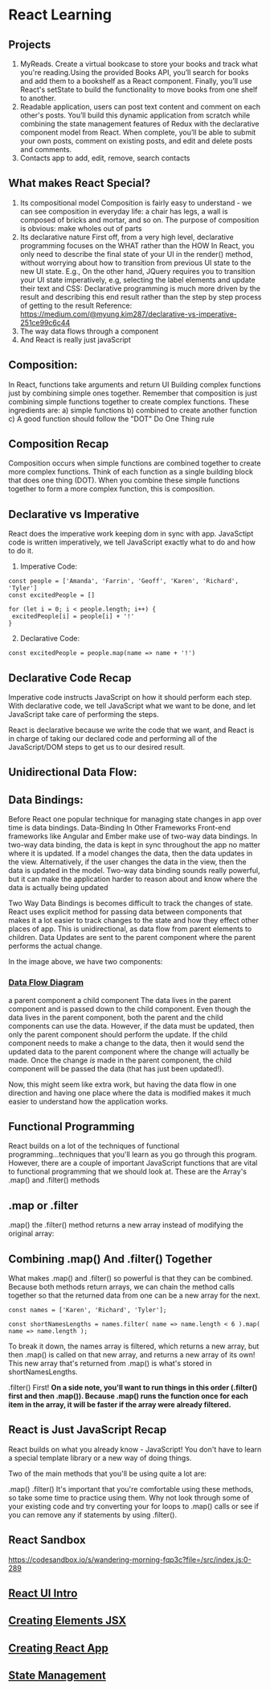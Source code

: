 # React Learning 

## Projects

1) MyReads. Create a virtual bookcase to store your books and track what you're reading.Using the provided Books API, you’ll search for books and add them to a bookshelf as a React component. Finally, you’ll use React's setState to build the functionality to move books from one shelf to another.
2) Readable application, users can post text content and comment on each other's posts. You’ll build this dynamic application from scratch while combining the state management features of Redux with the declarative component model from React. When complete, you’ll be able to submit your own posts, comment on existing posts, and edit and delete posts and comments.
3) Contacts app to add, edit, remove, search contacts


## What makes React Special?
1) Its compositional model 
    Composition is fairly easy to understand - we can see composition in everyday life: a chair has legs, a wall is composed of bricks and mortar, and so on. The purpose of composition is obvious: make wholes out of parts
2) Its declarative nature
    First off, from a very high level, declarative programming focuses on the WHAT rather than the HOW
    In React, you only need to describe the final state of your UI in the render() method, without worrying about how to transition from previous UI state to the new UI state. E.g.,
    On the other hand, JQuery requires you to transition your UI state imperatively, e.g, selecting the label elements and update their text and CSS:
    Declarative programming is much more driven by the result and describing this end result rather than the step by step process of getting to the result
    Reference: https://medium.com/@myung.kim287/declarative-vs-imperative-251ce99c6c44
3) The way data flows through a component
4) And React is really just javaScript 

## Composition:
In React, functions take arguments and return UI 
Building complex functions just by combining simple ones together. Remember that composition is just combining simple functions together to create complex functions. These ingredients are:
a) simple functions
b) combined to create another function
c) A good function should follow the "DOT" Do One Thing rule

## Composition Recap
Composition occurs when simple functions are combined together to create more complex functions. Think of each function as a single building block that does one thing (DOT). When you combine these simple functions together to form a more complex function, this is composition.

## Declarative vs Imperative 
React does the imperative work keeping dom in sync with app. 
JavaSctipt code is written imperatively, we tell JavaScript exactly what to do and how to do it.
1) Imperative Code:
```
const people = ['Amanda', 'Farrin', 'Geoff', 'Karen', 'Richard', 'Tyler']
const excitedPeople = []

for (let i = 0; i < people.length; i++) {
 excitedPeople[i] = people[i] + '!'
}
```
2) Declarative Code:
```
const excitedPeople = people.map(name => name + '!')
```

## Declarative Code Recap
Imperative code instructs JavaScript on how it should perform each step. With declarative code, we tell JavaScript what we want to be done, and let JavaScript take care of performing the steps.

React is declarative because we write the code that we want, and React is in charge of taking our declared code and performing all of the JavaScript/DOM steps to get us to our desired result.


## Unidirectional Data Flow:
## Data Bindings:
Before React one popular technique for managing state changes in app over time is data bindings.
Data-Binding In Other Frameworks
Front-end frameworks like Angular and Ember make use of two-way data bindings. In two-way data binding, the data is kept in sync throughout the app no matter where it is updated. If a model changes the data, then the data updates in the view. Alternatively, if the user changes the data in the view, then the data is updated in the model. Two-way data binding sounds really powerful, but it can make the application harder to reason about and know where the data is actually being updated

Two Way Data Bindings is becomes difficult to track the changes of state. React uses explicit method for passing data between components that makes it a lot easier to track changes to the state and how they effect other places of app. This is unidirectional, as data flow from parent elements to children. Data Updates are sent to the parent component where the parent performs the actual change.

In the image above, we have two components:
### [Data Flow Diagram](./imgs/data-flow-react.png)
a parent component
a child component
The data lives in the parent component and is passed down to the child component. Even though the data lives in the parent component, both the parent and the child components can use the data. However, if the data must be updated, then only the parent component should perform the update. If the child component needs to make a change to the data, then it would send the updated data to the parent component where the change will actually be made. Once the change _is_ made in the parent component, the child component will be passed the data (that has just been updated!).

Now, this might seem like extra work, but having the data flow in one direction and having one place where the data is modified makes it much easier to understand how the application works.

## Functional Programming
React builds on a lot of the techniques of functional programming...techniques that you'll learn as you go through this program. However, there are a couple of important JavaScript functions that are vital to functional programming that we should look at. These are the Array's .map() and .filter() methods

## .map or .filter
.map() the .filter() method returns a new array instead of modifying the original array:

## Combining .map() And .filter() Together
What makes .map() and .filter() so powerful is that they can be combined. Because both methods return arrays, we can chain the method calls together so that the returned data from one can be a new array for the next.
```
const names = ['Karen', 'Richard', 'Tyler'];

const shortNamesLengths = names.filter( name => name.length < 6 ).map( name => name.length );
```
To break it down, the names array is filtered, which returns a new array, but then .map() is called on that new array, and returns a new array of its own! This new array that's returned from .map() is what's stored in shortNamesLengths.

.filter() First!
**On a side note, you'll want to run things in this order (.filter() first and then .map()). Because .map() runs the function once for each item in the array, it will be faster if the array were already filtered.**

## React is Just JavaScript Recap
React builds on what you already know - JavaScript! You don't have to learn a special template library or a new way of doing things.

Two of the main methods that you'll be using quite a lot are:

.map()
.filter()
It's important that you're comfortable using these methods, so take some time to practice using them. Why not look through some of your existing code and try converting your for loops to .map() calls or see if you can remove any if statements by using .filter().

## React Sandbox
https://codesandbox.io/s/wandering-morning-fqp3c?file=/src/index.js:0-289


## [React UI Intro](./docs/react-ui.md)
## [Creating Elements JSX](./docs/creating-elements-jsx.md)
## [Creating React App](./docs/creating-react-app.md)
## [State Management](./docs/state-management.md)






